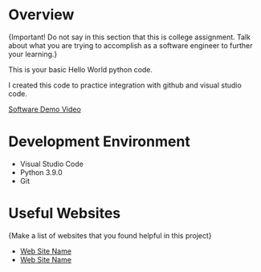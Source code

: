 # Overview

{Important!  Do not say in this section that this is college assignment.  Talk about what you are trying to accomplish as a software engineer to further your learning.}

This is your basic Hello World python code.

I created this code to practice integration with github and visual studio code.


[Software Demo Video](http://youtube.link.goes.here)

# Development Environment

* Visual Studio Code
* Python 3.9.0
* Git

# Useful Websites

{Make a list of websites that you found helpful in this project}
* [Web Site Name](http://url.link.goes.here)
* [Web Site Name](http://url.link.goes.here)